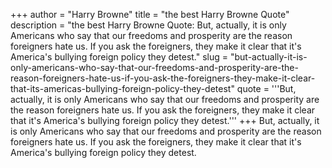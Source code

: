 +++
author = "Harry Browne"
title = "the best Harry Browne Quote"
description = "the best Harry Browne Quote: But, actually, it is only Americans who say that our freedoms and prosperity are the reason foreigners hate us. If you ask the foreigners, they make it clear that it's America's bullying foreign policy they detest."
slug = "but-actually-it-is-only-americans-who-say-that-our-freedoms-and-prosperity-are-the-reason-foreigners-hate-us-if-you-ask-the-foreigners-they-make-it-clear-that-its-americas-bullying-foreign-policy-they-detest"
quote = '''But, actually, it is only Americans who say that our freedoms and prosperity are the reason foreigners hate us. If you ask the foreigners, they make it clear that it's America's bullying foreign policy they detest.'''
+++
But, actually, it is only Americans who say that our freedoms and prosperity are the reason foreigners hate us. If you ask the foreigners, they make it clear that it's America's bullying foreign policy they detest.
